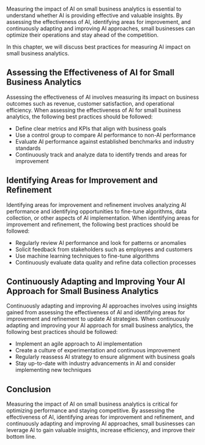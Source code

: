 
Measuring the impact of AI on small business analytics is essential to understand whether AI is providing effective and valuable insights. By assessing the effectiveness of AI, identifying areas for improvement, and continuously adapting and improving AI approaches, small businesses can optimize their operations and stay ahead of the competition.

In this chapter, we will discuss best practices for measuring AI impact on small business analytics.

Assessing the Effectiveness of AI for Small Business Analytics
--------------------------------------------------------------

Assessing the effectiveness of AI involves measuring its impact on business outcomes such as revenue, customer satisfaction, and operational efficiency. When assessing the effectiveness of AI for small business analytics, the following best practices should be followed:

* Define clear metrics and KPIs that align with business goals
* Use a control group to compare AI performance to non-AI performance
* Evaluate AI performance against established benchmarks and industry standards
* Continuously track and analyze data to identify trends and areas for improvement

Identifying Areas for Improvement and Refinement
------------------------------------------------

Identifying areas for improvement and refinement involves analyzing AI performance and identifying opportunities to fine-tune algorithms, data collection, or other aspects of AI implementation. When identifying areas for improvement and refinement, the following best practices should be followed:

* Regularly review AI performance and look for patterns or anomalies
* Solicit feedback from stakeholders such as employees and customers
* Use machine learning techniques to fine-tune algorithms
* Continuously evaluate data quality and refine data collection processes

Continuously Adapting and Improving Your AI Approach for Small Business Analytics
---------------------------------------------------------------------------------

Continuously adapting and improving AI approaches involves using insights gained from assessing the effectiveness of AI and identifying areas for improvement and refinement to update AI strategies. When continuously adapting and improving your AI approach for small business analytics, the following best practices should be followed:

* Implement an agile approach to AI implementation
* Create a culture of experimentation and continuous improvement
* Regularly reassess AI strategy to ensure alignment with business goals
* Stay up-to-date with industry advancements in AI and consider implementing new techniques

Conclusion
----------

Measuring the impact of AI on small business analytics is critical for optimizing performance and staying competitive. By assessing the effectiveness of AI, identifying areas for improvement and refinement, and continuously adapting and improving AI approaches, small businesses can leverage AI to gain valuable insights, increase efficiency, and improve their bottom line.
